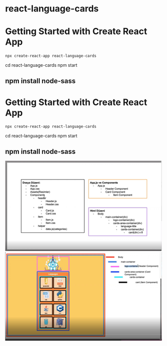 # react-language-cards

# Getting Started with Create React App
    npx create-react-app react-language-cards
   
   cd react-language-cards
   npm start

## npm install node-sass
# Getting Started with Create React App
    npx create-react-app react-language-cards
   
   cd react-language-cards
   npm start

## npm install node-sass

![](foto/giris1.jpg)
![](foto/giris2.jpg)